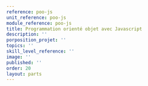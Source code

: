 ```yaml
---
reference: poo-js
unit_reference: poo-js
module_reference: poo-js
title: Programmation orienté objet avec Javascript
description: ''
porposition_projet: ''
topics: ''
skill_level_reference: ''
image: ''
published: ''
order: 20
layout: parts
---
```

